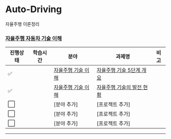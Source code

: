 # Auto-Driving
자율주행 이론정리

### [자율주행 자동차 기술 이해](자율주행-자동차-기술-이해)

|진행상태|학습시간|분야|과제명|비고|
| ------ | ------ | ------ | ------ | ------ |
| :white_check_mark: || [자율주행 기술 이해](자율주행-자동차-기술-이해) | [자율주행 기술 5단계 개요](자율주행-자동차-기술-이해/자율주행-기술-5단계-개요) | |
| :white_check_mark: || [자율주행 기술 이해](자율주행-자동차-기술-이해) | [자율주행 기술의 발전 현황](자율주행-자동차-기술-이해/자율주행-기술의-발전-현황) | |
| :white_large_square: || [분야 추가] | [프로젝트 추가] | |
| :white_large_square: || [분야 추가] | [프로젝트 추가] | |
| :white_large_square: || [분야 추가] | [프로젝트 추가] | |

---
